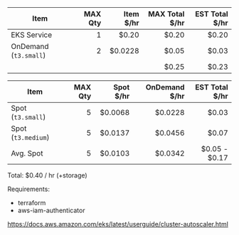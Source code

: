 | Item          | MAX Qty         | Item $/hr  | MAX Total $/hr | EST Total $/hr |
| ------------- |-------------:| -----:|-----: |----:|
| EKS Service   | 1        | $0.20 | $0.20 | $0.20 |
| OnDemand (`t3.small`)     | 2      |   $0.0228 | $0.05 | $0.03 |
| | | | $0.25 | $0.23 |


| Item          | MAX Qty         | Spot $/hr  | OnDemand $/hr | EST Total $/hr |
| ------------- |-------------:| -----:|-----: |----:|
| Spot (`t3.small`) | 5  | $0.0068 |  $0.0228 |  $0.03 |
| Spot (`t3.medium`) | 5  | $0.0137 |  $0.0456 |  $0.07 |
| Avg. Spot | 5 | $0.0103 | $0.0342 | $0.05 - $0.17 |

Total: $0.40 / hr (+storage)


Requirements:

* terraform
* aws-iam-authenticator

https://docs.aws.amazon.com/eks/latest/userguide/cluster-autoscaler.html